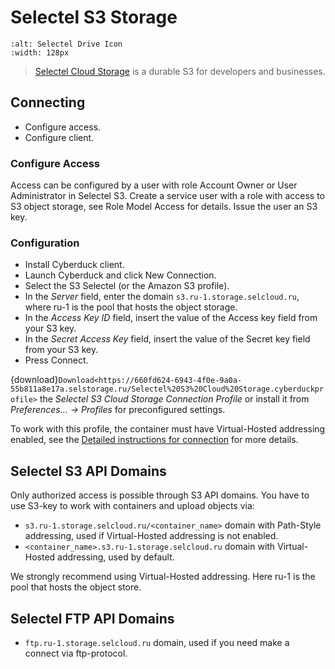 Selectel S3 Storage
====

```{image} _images/selectel.png
:alt: Selectel Drive Icon
:width: 128px
```

> [Selectel Cloud Storage](https://docs.selectel.ru/en/cloud/object-storage/) is a durable S3 for developers and businesses.

## Connecting

- Configure access.
- Configure client.

### Configure Access

Access can be configured by a user with role Account Owner or User Administrator in Selectel S3.
Create a service user with a role with access to S3 object storage, see Role Model Access for details.
Issue the user an S3 key.

### Configuration

- Install Cyberduck client.
- Launch Cyberduck and click New Connection.
- Select the S3 Selectel (or the Amazon S3 profile).
- In the _Server_ field, enter the domain `s3.ru-1.storage.selcloud.ru`, where ru-1 is the pool that hosts the object storage.
- In the _Access Key ID_ field, insert the value of the Access key field from your S3 key.
- In the _Secret Access Key_ field, insert the value of the Secret key field from your S3 key.
- Press Connect.

{download}`Download<https://660fd624-6943-4f0e-9a0a-55b811a8e17a.selstorage.ru/Selectel%20S3%20Cloud%20Storage.cyberduckprofile>` the *Selectel S3 Cloud Storage Connection Profile* or install it from *Preferences… → Profiles* for preconfigured settings.

To work with this profile, the container must have Virtual-Hosted addressing enabled, see the [Detailed instructions for connection](https://docs.selectel.ru/en/cloud/object-storage/tools/cyberduck/) for more details.

## Selectel S3 API Domains⁠

Only authorized access is possible through S3 API domains. You have to use S3-key to work with containers and upload objects via:

- `s3.ru-1.storage.selcloud.ru/<container_name>` domain with Path-Style addressing, used if Virtual-Hosted addressing is not enabled.
- `<container_name>.s3.ru-1.storage.selcloud.ru` domain with Virtual-Hosted addressing, used by default.

We strongly recommend using Virtual-Hosted addressing.
Here ru-1 is the pool that hosts the object store.

## Selectel FTP API Domains⁠

- `ftp.ru-1.storage.selcloud.ru` domain, used if you need make a connect via ftp-protocol.

